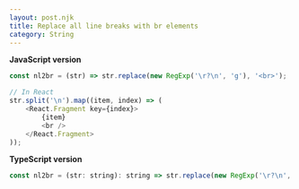 ```yaml
---
layout: post.njk
title: Replace all line breaks with br elements
category: String
---
```


**JavaScript version**

```js
const nl2br = (str) => str.replace(new RegExp('\r?\n', 'g'), '<br>');

// In React
str.split('\n').map((item, index) => (
    <React.Fragment key={index}>
        {item}
        <br />
    </React.Fragment>
));
```

**TypeScript version**

```js
const nl2br = (str: string): string => str.replace(new RegExp('\r?\n', 'g'), '<br>');
```
